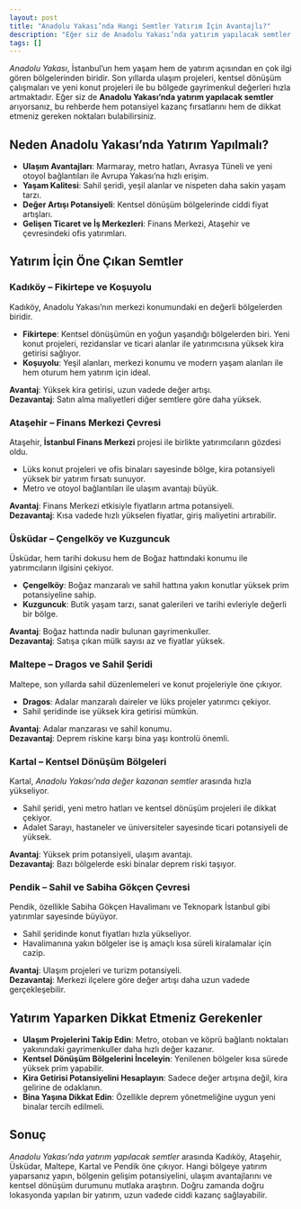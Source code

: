 ```yaml
---
layout: post
title: "Anadolu Yakası’nda Hangi Semtler Yatırım İçin Avantajlı?"
description: "Eğer siz de Anadolu Yakası’nda yatırım yapılacak semtler arıyorsanız, bu rehberde hem potansiyel kazanç fırsatlarını hem de dikkat etmeniz gereken noktaları bulabilirsiniz."
tags: []
---
```


*Anadolu Yakası*, İstanbul’un hem yaşam hem de yatırım açısından en çok ilgi gören bölgelerinden biridir. Son yıllarda ulaşım projeleri, kentsel dönüşüm çalışmaları ve yeni konut projeleri ile bu bölgede gayrimenkul değerleri hızla artmaktadır. Eğer siz de **Anadolu Yakası’nda yatırım yapılacak semtler** arıyorsanız, bu rehberde hem potansiyel kazanç fırsatlarını hem de dikkat etmeniz gereken noktaları bulabilirsiniz.

## Neden Anadolu Yakası’nda Yatırım Yapılmalı?

- **Ulaşım Avantajları**: Marmaray, metro hatları, Avrasya Tüneli ve yeni otoyol bağlantıları ile Avrupa Yakası’na hızlı erişim.
- **Yaşam Kalitesi**: Sahil şeridi, yeşil alanlar ve nispeten daha sakin yaşam tarzı.
- **Değer Artışı Potansiyeli**: Kentsel dönüşüm bölgelerinde ciddi fiyat artışları.
- **Gelişen Ticaret ve İş Merkezleri**: Finans Merkezi, Ataşehir ve çevresindeki ofis yatırımları.

## Yatırım İçin Öne Çıkan Semtler

### Kadıköy – Fikirtepe ve Koşuyolu

Kadıköy, Anadolu Yakası’nın merkezi konumundaki en değerli bölgelerden biridir.

- **Fikirtepe**: Kentsel dönüşümün en yoğun yaşandığı bölgelerden biri. Yeni konut projeleri, rezidanslar ve ticari alanlar ile yatırımcısına yüksek kira getirisi sağlıyor.
- **Koşuyolu**: Yeşil alanları, merkezi konumu ve modern yaşam alanları ile hem oturum hem yatırım için ideal.

**Avantaj**: Yüksek kira getirisi, uzun vadede değer artışı.<br>
**Dezavantaj**: Satın alma maliyetleri diğer semtlere göre daha yüksek.

### Ataşehir – Finans Merkezi Çevresi

Ataşehir, **İstanbul Finans Merkezi** projesi ile birlikte yatırımcıların gözdesi oldu.

- Lüks konut projeleri ve ofis binaları sayesinde bölge, kira potansiyeli yüksek bir yatırım fırsatı sunuyor.
- Metro ve otoyol bağlantıları ile ulaşım avantajı büyük.

**Avantaj**: Finans Merkezi etkisiyle fiyatların artma potansiyeli.<br>
**Dezavantaj**: Kısa vadede hızlı yükselen fiyatlar, giriş maliyetini artırabilir.

### Üsküdar – Çengelköy ve Kuzguncuk

Üsküdar, hem tarihi dokusu hem de Boğaz hattındaki konumu ile yatırımcıların ilgisini çekiyor.

- **Çengelköy**: Boğaz manzaralı ve sahil hattına yakın konutlar yüksek prim potansiyeline sahip.
- **Kuzguncuk**: Butik yaşam tarzı, sanat galerileri ve tarihi evleriyle değerli bir bölge.

**Avantaj**: Boğaz hattında nadir bulunan gayrimenkuller.<br>
**Dezavantaj**: Satışa çıkan mülk sayısı az ve fiyatlar yüksek.

### Maltepe – Dragos ve Sahil Şeridi

Maltepe, son yıllarda sahil düzenlemeleri ve konut projeleriyle öne çıkıyor.

- **Dragos**: Adalar manzaralı daireler ve lüks projeler yatırımcı çekiyor.
- Sahil şeridinde ise yüksek kira getirisi mümkün.

**Avantaj**: Adalar manzarası ve sahil konumu.<br>
**Dezavantaj**: Deprem riskine karşı bina yaşı kontrolü önemli.

### Kartal – Kentsel Dönüşüm Bölgeleri

Kartal, *Anadolu Yakası’nda değer kazanan semtler* arasında hızla yükseliyor.

- Sahil şeridi, yeni metro hatları ve kentsel dönüşüm projeleri ile dikkat çekiyor.
- Adalet Sarayı, hastaneler ve üniversiteler sayesinde ticari potansiyeli de yüksek.

**Avantaj**: Yüksek prim potansiyeli, ulaşım avantajı.<br>
**Dezavantaj**: Bazı bölgelerde eski binalar deprem riski taşıyor.

### Pendik – Sahil ve Sabiha Gökçen Çevresi

Pendik, özellikle Sabiha Gökçen Havalimanı ve Teknopark İstanbul gibi yatırımlar sayesinde büyüyor.

- Sahil şeridinde konut fiyatları hızla yükseliyor.
- Havalimanına yakın bölgeler ise iş amaçlı kısa süreli kiralamalar için cazip.

**Avantaj**: Ulaşım projeleri ve turizm potansiyeli.<br>
**Dezavantaj**: Merkezi ilçelere göre değer artışı daha uzun vadede gerçekleşebilir.

## Yatırım Yaparken Dikkat Etmeniz Gerekenler

- **Ulaşım Projelerini Takip Edin**: Metro, otoban ve köprü bağlantı noktaları yakınındaki gayrimenkuller daha hızlı değer kazanır.
- **Kentsel Dönüşüm Bölgelerini İnceleyin**: Yenilenen bölgeler kısa sürede yüksek prim yapabilir.
- **Kira Getirisi Potansiyelini Hesaplayın**: Sadece değer artışına değil, kira gelirine de odaklanın.
- **Bina Yaşına Dikkat Edin**: Özellikle deprem yönetmeliğine uygun yeni binalar tercih edilmeli.

## Sonuç

*Anadolu Yakası’nda yatırım yapılacak semtler* arasında Kadıköy, Ataşehir, Üsküdar, Maltepe, Kartal ve Pendik öne çıkıyor. Hangi bölgeye yatırım yaparsanız yapın, bölgenin gelişim potansiyelini, ulaşım avantajlarını ve kentsel dönüşüm durumunu mutlaka araştırın. Doğru zamanda doğru lokasyonda yapılan bir yatırım, uzun vadede ciddi kazanç sağlayabilir.